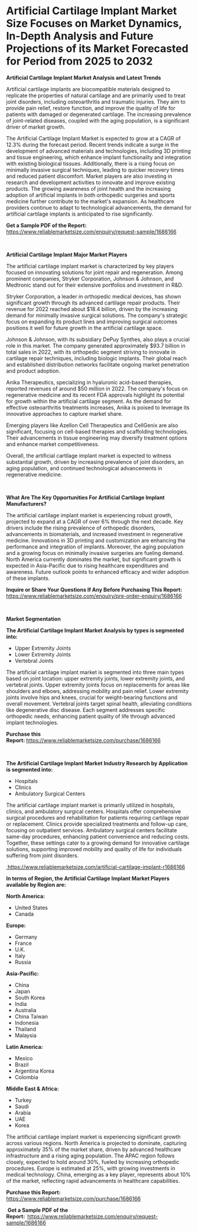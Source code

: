 <p><h1>Artificial Cartilage Implant Market Size Focuses on Market Dynamics, In-Depth Analysis and Future Projections of its Market Forecasted for Period from 2025 to 2032</h1></p><p><strong>Artificial Cartilage Implant Market Analysis and Latest Trends</strong></p>
<p><p>Artificial cartilage implants are biocompatible materials designed to replicate the properties of natural cartilage and are primarily used to treat joint disorders, including osteoarthritis and traumatic injuries. They aim to provide pain relief, restore function, and improve the quality of life for patients with damaged or degenerated cartilage. The increasing prevalence of joint-related diseases, coupled with the aging population, is a significant driver of market growth.</p><p>The Artificial Cartilage Implant Market is expected to grow at a CAGR of 12.3% during the forecast period. Recent trends indicate a surge in the development of advanced materials and technologies, including 3D printing and tissue engineering, which enhance implant functionality and integration with existing biological tissues. Additionally, there is a rising focus on minimally invasive surgical techniques, leading to quicker recovery times and reduced patient discomfort. Market players are also investing in research and development activities to innovate and improve existing products. The growing awareness of joint health and the increasing adoption of artificial implants in both orthopedic surgeries and sports medicine further contribute to the market's expansion. As healthcare providers continue to adapt to technological advancements, the demand for artificial cartilage implants is anticipated to rise significantly.</p></p>
<p><strong>Get a Sample PDF of the Report:&nbsp;</strong> <a href="https://www.reliablemarketsize.com/enquiry/request-sample/1686166?utm_campaign=2800&utm_medium=2&utm_source=Github&utm_content=ia&utm_term=13042025&utm_id=artificial-cartilage-implant">https://www.reliablemarketsize.com/enquiry/request-sample/1686166</a></p>
<p>&nbsp;</p>
<p><strong>Artificial Cartilage Implant Major Market Players</strong></p>
<p><p>The artificial cartilage implant market is characterized by key players focused on innovating solutions for joint repair and regeneration. Among prominent companies, Stryker Corporation, Johnson & Johnson, and Medtronic stand out for their extensive portfolios and investment in R&D.</p><p>Stryker Corporation, a leader in orthopedic medical devices, has shown significant growth through its advanced cartilage repair products. Their revenue for 2022 reached about $18.4 billion, driven by the increasing demand for minimally invasive surgical solutions. The company's strategic focus on expanding its product lines and improving surgical outcomes positions it well for future growth in the artificial cartilage space.</p><p>Johnson & Johnson, with its subsidiary DePuy Synthes, also plays a crucial role in this market. The company generated approximately $93.7 billion in total sales in 2022, with its orthopedic segment striving to innovate in cartilage repair techniques, including biologic implants. Their global reach and established distribution networks facilitate ongoing market penetration and product adoption.</p><p>Anika Therapeutics, specializing in hyaluronic acid-based therapies, reported revenues of around $50 million in 2022. The company's focus on regenerative medicine and its recent FDA approvals highlight its potential for growth within the artificial cartilage segment. As the demand for effective osteoarthritis treatments increases, Anika is poised to leverage its innovative approaches to capture market share.</p><p>Emerging players like Azellon Cell Therapeutics and CellGenix are also significant, focusing on cell-based therapies and scaffolding technologies. Their advancements in tissue engineering may diversify treatment options and enhance market competitiveness.</p><p>Overall, the artificial cartilage implant market is expected to witness substantial growth, driven by increasing prevalence of joint disorders, an aging population, and continued technological advancements in regenerative medicine.</p></p>
<p>&nbsp;</p>
<p><strong>What Are The Key Opportunities For Artificial Cartilage Implant Manufacturers?</strong></p>
<p><p>The artificial cartilage implant market is experiencing robust growth, projected to expand at a CAGR of over 6% through the next decade. Key drivers include the rising prevalence of orthopedic disorders, advancements in biomaterials, and increased investment in regenerative medicine. Innovations in 3D printing and customization are enhancing the performance and integration of implants. Moreover, the aging population and a growing focus on minimally invasive surgeries are fueling demand. North America currently dominates the market, but significant growth is expected in Asia-Pacific due to rising healthcare expenditures and awareness. Future outlook points to enhanced efficacy and wider adoption of these implants.</p></p>
<p><strong>Inquire or Share Your Questions If Any Before Purchasing This Report:</strong> <a href="https://www.reliablemarketsize.com/enquiry/pre-order-enquiry/1686166?utm_campaign=2800&utm_medium=2&utm_source=Github&utm_content=ia&utm_term=13042025&utm_id=artificial-cartilage-implant">https://www.reliablemarketsize.com/enquiry/pre-order-enquiry/1686166</a></p>
<p>&nbsp;</p>
<p><strong>Market Segmentation</strong></p>
<p><strong>The Artificial Cartilage Implant Market Analysis by types is segmented into:</strong></p>
<p><ul><li>Upper Extremity Joints</li><li>Lower Extremity Joints</li><li>Vertebral Joints</li></ul></p>
<p><p>The artificial cartilage implant market is segmented into three main types based on joint location: upper extremity joints, lower extremity joints, and vertebral joints. Upper extremity joints focus on replacements for areas like shoulders and elbows, addressing mobility and pain relief. Lower extremity joints involve hips and knees, crucial for weight-bearing functions and overall movement. Vertebral joints target spinal health, alleviating conditions like degenerative disc disease. Each segment addresses specific orthopedic needs, enhancing patient quality of life through advanced implant technologies.</p></p>
<p><strong>Purchase this Report:&nbsp;</strong><a href="https://www.reliablemarketsize.com/purchase/1686166?utm_campaign=2800&utm_medium=2&utm_source=Github&utm_content=ia&utm_term=13042025&utm_id=artificial-cartilage-implant">https://www.reliablemarketsize.com/purchase/1686166</a></p>
<p>&nbsp;</p>
<p><strong>The Artificial Cartilage Implant Market Industry Research by Application is segmented into:</strong></p>
<p><ul><li>Hospitals</li><li>Clinics</li><li>Ambulatory Surgical Centers</li></ul></p>
<p><p>The artificial cartilage implant market is primarily utilized in hospitals, clinics, and ambulatory surgical centers. Hospitals offer comprehensive surgical procedures and rehabilitation for patients requiring cartilage repair or replacement. Clinics provide specialized treatments and follow-up care, focusing on outpatient services. Ambulatory surgical centers facilitate same-day procedures, enhancing patient convenience and reducing costs. Together, these settings cater to a growing demand for innovative cartilage solutions, supporting improved mobility and quality of life for individuals suffering from joint disorders.</p></p>
<p><a href="https://www.reliablemarketsize.com/artificial-cartilage-implant-r1686166?utm_campaign=2800&utm_medium=2&utm_source=Github&utm_content=ia&utm_term=13042025&utm_id=artificial-cartilage-implant">&nbsp;https://www.reliablemarketsize.com/artificial-cartilage-implant-r1686166</a></p>
<p><strong>In terms of Region, the Artificial Cartilage Implant Market Players available by Region are:</strong></p>
<p>
    <p> <strong> North America: </strong>
        <ul>
            <li>United States</li>
            <li>Canada</li>
        </ul>
        </p> 
    <p> <strong> Europe: </strong>
        <ul>
            <li>Germany</li>
            <li>France</li>
            <li>U.K.</li>
            <li>Italy</li>
            <li>Russia</li>
        </ul>
        </p> 
    <p> <strong> Asia-Pacific: </strong>
        <ul>
            <li>China</li>
            <li>Japan</li>
            <li>South Korea</li>
            <li>India</li>
            <li>Australia</li>
            <li>China Taiwan</li>
            <li>Indonesia</li>
            <li>Thailand</li>
            <li>Malaysia</li>
        </ul>
        </p> 
    <p> <strong> Latin America: </strong>
        <ul>
            <li>Mexico</li>
            <li>Brazil</li>
            <li>Argentina Korea</li>
            <li>Colombia</li>
        </ul>
        </p> 
    <p> <strong> Middle East & Africa: </strong>
        <ul>
            <li>Turkey</li>
            <li>Saudi</li>
            <li>Arabia</li>
            <li>UAE</li>
            <li>Korea</li>
        </ul>
    </p>
    </p>
<p><p>The artificial cartilage implant market is experiencing significant growth across various regions. North America is projected to dominate, capturing approximately 35% of the market share, driven by advanced healthcare infrastructure and a rising aging population. The APAC region follows closely, expected to hold around 30%, fueled by increasing orthopedic procedures. Europe is estimated at 25%, with growing investments in medical technology. China, emerging as a key player, represents about 10% of the market, reflecting rapid advancements in healthcare capabilities.</p></p>
<p><strong>Purchase this Report: </strong><a href="https://www.reliablemarketsize.com/purchase/1686166?utm_campaign=2800&utm_medium=2&utm_source=Github&utm_content=ia&utm_term=13042025&utm_id=artificial-cartilage-implant">https://www.reliablemarketsize.com/purchase/1686166</a></p>
<p>&nbsp;<strong>Get a Sample PDF of the Report:&nbsp;&nbsp;</strong><a href="https://www.reliablemarketsize.com/enquiry/request-sample/1686166?utm_campaign=2800&utm_medium=2&utm_source=Github&utm_content=ia&utm_term=13042025&utm_id=artificial-cartilage-implant">https://www.reliablemarketsize.com/enquiry/request-sample/1686166</a></p>
<p><strong></strong></p>
<p><p></p><p></p><p></p></p>